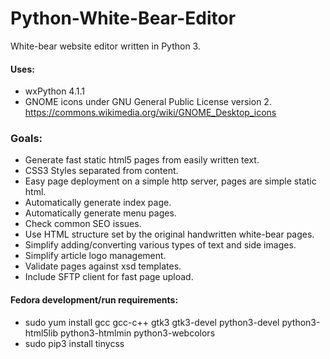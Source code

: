 # Python-White-Bear-Editor

White-bear website editor written in Python 3.

#### Uses:

- wxPython 4.1.1
- GNOME icons under GNU General Public License version 2. https://commons.wikimedia.org/wiki/GNOME_Desktop_icons

### Goals:

- Generate fast static html5 pages from easily written text.
- CSS3 Styles separated from content.
- Easy page deployment on a simple http server, pages are simple static html.
- Automatically generate index page.
- Automatically generate menu pages.
- Check common SEO issues.
- Use HTML structure set by the original handwritten white-bear pages.
- Simplify adding/converting various types of text and side images.
- Simplify article logo management.
- Validate pages against xsd templates.
- Include SFTP client for fast page upload.

#### Fedora development/run requirements:

- sudo yum install gcc gcc-c++ gtk3 gtk3-devel python3-devel python3-html5lib python3-htmlmin python3-webcolors
- sudo pip3 install tinycss
